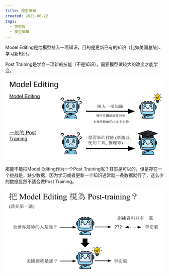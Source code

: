 ```yaml
---
title: 模型编辑
created: 2025-06-22
tags:
  - 李宏毅
  - 模型编辑
---
```

Model Editing是给模型植入一项知识，目的是更新已有的知识（比如美国总统）、学习新知识。

Post Training是学会一项新的技能（不是知识），需要模型做较大的改变才能学会。

![](img/模型编辑-20250622215148.png)

那能不能把Model Editing作为一个Post Training呢？其实是可以的，但是存在一个挑战是，缺少数据，因为学习或者更新一个知识通常就一条数据就行了，这么少的数据显然不适合做Post Training。

![](img/模型编辑-20250622215345.png)

